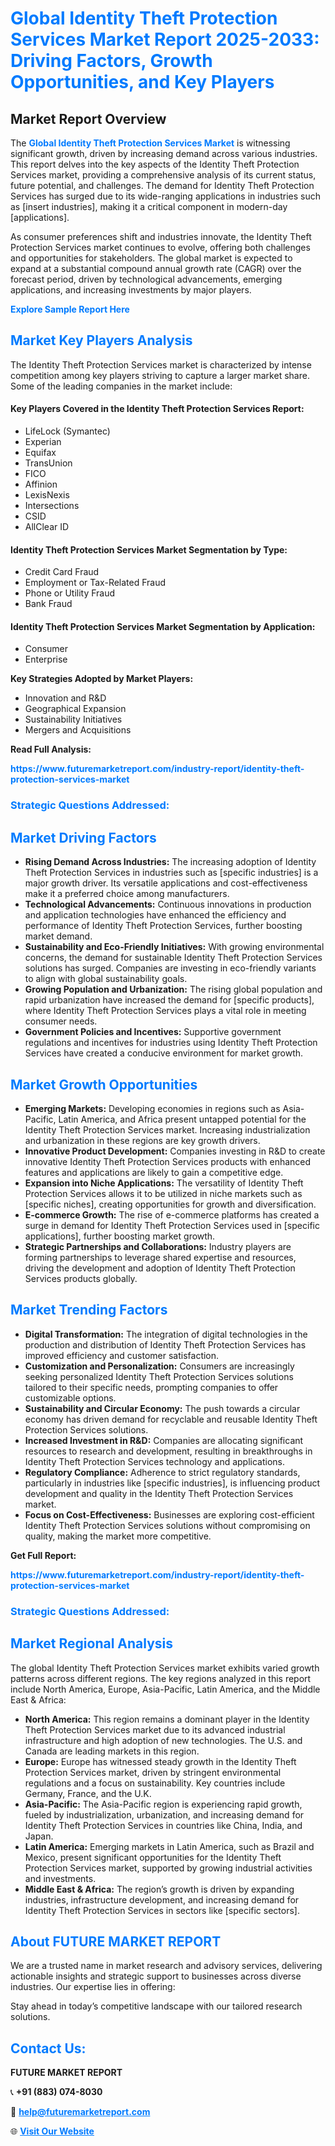 <h1 style="color: #007BFF;">Global Identity Theft Protection Services Market Report 2025-2033: Driving Factors, Growth Opportunities, and Key Players</h1>

<section id="overview">
<h2>Market Report Overview</h2>
<p>The <a href="https://www.futuremarketreport.com/industry-report/identity-theft-protection-services-market" style="color: #007BFF; text-decoration: none;"><strong>Global Identity Theft Protection Services Market</strong></a> is witnessing significant growth, driven by increasing demand across various industries. This report delves into the key aspects of the Identity Theft Protection Services market, providing a comprehensive analysis of its current status, future potential, and challenges. The demand for Identity Theft Protection Services has surged due to its wide-ranging applications in industries such as [insert industries], making it a critical component in modern-day [applications].</p>
<p>As consumer preferences shift and industries innovate, the Identity Theft Protection Services market continues to evolve, offering both challenges and opportunities for stakeholders. The global market is expected to expand at a substantial compound annual growth rate (CAGR) over the forecast period, driven by technological advancements, emerging applications, and increasing investments by major players.</p>
</section>

<section id="overview">
<p><a href="https://www.futuremarketreport.com/request-sample/reportId=98006" style="color: #007BFF; text-decoration: none;"><strong>Explore Sample Report Here</strong></a></p>
</section>

<section id="key-players">
<h2 style="color: #007BFF;">Market Key Players Analysis</h2>
<p>The Identity Theft Protection Services market is characterized by intense competition among key players striving to capture a larger market share. Some of the leading companies in the market include:</p>
<h4>Key Players Covered in the Identity Theft Protection Services Report:</h4>
<ul><li>LifeLock (Symantec)</li><li>Experian</li><li>Equifax</li><li>TransUnion</li><li>FICO</li><li>Affinion</li><li>LexisNexis</li><li>Intersections</li><li>CSID</li><li>AllClear ID</li></ul>
<h4>Identity Theft Protection Services Market Segmentation by Type:</h4>
<ul><li>Credit Card Fraud</li><li>Employment or Tax-Related Fraud</li><li>Phone or Utility Fraud</li><li>Bank Fraud</li></ul>

<h4>Identity Theft Protection Services Market Segmentation by Application:</h4>
<ul><li>Consumer</li><li>Enterprise</li></ul>
<p><strong>Key Strategies Adopted by Market Players:</strong></p>
<ul>
<li>Innovation and R&D</li>
<li>Geographical Expansion</li>
<li>Sustainability Initiatives</li>
<li>Mergers and Acquisitions</li>
</ul>
</section>

<section>
<p><strong>Read Full Analysis: </strong></p><a href="https://www.futuremarketreport.com/industry-report/identity-theft-protection-services-market" style="color: #007BFF; text-decoration: none;"><strong>https://www.futuremarketreport.com/industry-report/identity-theft-protection-services-market</strong></a>
<h3 style="color: #007BFF;">Strategic Questions Addressed:</h3>
</section>

<section id="driving-factors">
<h2 style="color: #007BFF;">Market Driving Factors</h2>
<ul>
<li><strong>Rising Demand Across Industries:</strong> The increasing adoption of Identity Theft Protection Services in industries such as [specific industries] is a major growth driver. Its versatile applications and cost-effectiveness make it a preferred choice among manufacturers.</li>
<li><strong>Technological Advancements:</strong> Continuous innovations in production and application technologies have enhanced the efficiency and performance of Identity Theft Protection Services, further boosting market demand.</li>
<li><strong>Sustainability and Eco-Friendly Initiatives:</strong> With growing environmental concerns, the demand for sustainable Identity Theft Protection Services solutions has surged. Companies are investing in eco-friendly variants to align with global sustainability goals.</li>
<li><strong>Growing Population and Urbanization:</strong> The rising global population and rapid urbanization have increased the demand for [specific products], where Identity Theft Protection Services plays a vital role in meeting consumer needs.</li>
<li><strong>Government Policies and Incentives:</strong> Supportive government regulations and incentives for industries using Identity Theft Protection Services have created a conducive environment for market growth.</li>
</ul>
</section>

<section id="growth-opportunities">
<h2 style="color: #007BFF;">Market Growth Opportunities</h2>
<ul>
<li><strong>Emerging Markets:</strong> Developing economies in regions such as Asia-Pacific, Latin America, and Africa present untapped potential for the Identity Theft Protection Services market. Increasing industrialization and urbanization in these regions are key growth drivers.</li>
<li><strong>Innovative Product Development:</strong> Companies investing in R&D to create innovative Identity Theft Protection Services products with enhanced features and applications are likely to gain a competitive edge.</li>
<li><strong>Expansion into Niche Applications:</strong> The versatility of Identity Theft Protection Services allows it to be utilized in niche markets such as [specific niches], creating opportunities for growth and diversification.</li>
<li><strong>E-commerce Growth:</strong> The rise of e-commerce platforms has created a surge in demand for Identity Theft Protection Services used in [specific applications], further boosting market growth.</li>
<li><strong>Strategic Partnerships and Collaborations:</strong> Industry players are forming partnerships to leverage shared expertise and resources, driving the development and adoption of Identity Theft Protection Services products globally.</li>
</ul>
</section>

<section id="trending-factors">
<h2 style="color: #007BFF;">Market Trending Factors</h2>
<ul>
<li><strong>Digital Transformation:</strong> The integration of digital technologies in the production and distribution of Identity Theft Protection Services has improved efficiency and customer satisfaction.</li>
<li><strong>Customization and Personalization:</strong> Consumers are increasingly seeking personalized Identity Theft Protection Services solutions tailored to their specific needs, prompting companies to offer customizable options.</li>
<li><strong>Sustainability and Circular Economy:</strong> The push towards a circular economy has driven demand for recyclable and reusable Identity Theft Protection Services solutions.</li>
<li><strong>Increased Investment in R&D:</strong> Companies are allocating significant resources to research and development, resulting in breakthroughs in Identity Theft Protection Services technology and applications.</li>
<li><strong>Regulatory Compliance:</strong> Adherence to strict regulatory standards, particularly in industries like [specific industries], is influencing product development and quality in the Identity Theft Protection Services market.</li>
<li><strong>Focus on Cost-Effectiveness:</strong> Businesses are exploring cost-efficient Identity Theft Protection Services solutions without compromising on quality, making the market more competitive.</li>
</ul>
</section>

<section>
<p><strong>Get Full Report: </strong></p><a href="https://www.futuremarketreport.com/industry-report/identity-theft-protection-services-market" style="color: #007BFF; text-decoration: none;"><strong>https://www.futuremarketreport.com/industry-report/identity-theft-protection-services-market</strong></a>
<h3 style="color: #007BFF;">Strategic Questions Addressed:</h3>
</section>


<section id="regional-analysis">
<h2 style="color: #007BFF;">Market Regional Analysis</h2>
<p>The global Identity Theft Protection Services market exhibits varied growth patterns across different regions. The key regions analyzed in this report include North America, Europe, Asia-Pacific, Latin America, and the Middle East & Africa:</p>
<ul>
<li><strong>North America:</strong> This region remains a dominant player in the Identity Theft Protection Services market due to its advanced industrial infrastructure and high adoption of new technologies. The U.S. and Canada are leading markets in this region.</li>
<li><strong>Europe:</strong> Europe has witnessed steady growth in the Identity Theft Protection Services market, driven by stringent environmental regulations and a focus on sustainability. Key countries include Germany, France, and the U.K.</li>
<li><strong>Asia-Pacific:</strong> The Asia-Pacific region is experiencing rapid growth, fueled by industrialization, urbanization, and increasing demand for Identity Theft Protection Services in countries like China, India, and Japan.</li>
<li><strong>Latin America:</strong> Emerging markets in Latin America, such as Brazil and Mexico, present significant opportunities for the Identity Theft Protection Services market, supported by growing industrial activities and investments.</li>
<li><strong>Middle East & Africa:</strong> The region’s growth is driven by expanding industries, infrastructure development, and increasing demand for Identity Theft Protection Services in sectors like [specific sectors].</li>
</ul>
</section>

<footer>
<h2 style="color: #007BFF;">About FUTURE MARKET REPORT</h2>
<p>We are a trusted name in market research and advisory services, delivering actionable insights and strategic support to businesses across diverse industries. Our expertise lies in offering:</p>

<p>Stay ahead in today’s competitive landscape with our tailored research solutions.</p>

<h2 style="color: #007BFF;">Contact Us:</h2>
<p><strong>FUTURE MARKET REPORT</strong></p>
<p>📞 <strong>+91 (883) 074-8030</strong></p>
<p>📧 <strong><a href="mailto:help@futuremarketreport.com" style="color: #007BFF;">help@futuremarketreport.com</a></strong></p>
<p>🌐 <strong><a href="https://www.futuremarketreport.com/" style="color: #007BFF;">Visit Our Website</a></strong></p>
</footer>